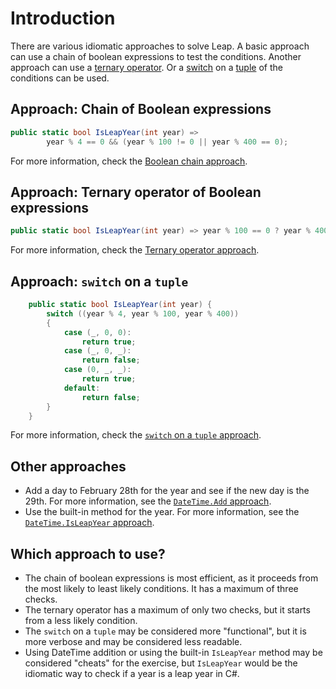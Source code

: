 # Introduction

There are various idiomatic approaches to solve Leap.
A basic approach can use a chain of boolean expressions to test the conditions.
Another approach can use a [ternary operator][ternary-operator].
Or a [switch][switch] on a [tuple][tuple] of the conditions can be used.

## Approach: Chain of Boolean expressions

```csharp
public static bool IsLeapYear(int year) =>
        year % 4 == 0 && (year % 100 != 0 || year % 400 == 0);
```

For more information, check the [Boolean chain approach][approach-boolean-chain].

## Approach: Ternary operator of Boolean expressions

```csharp
public static bool IsLeapYear(int year) => year % 100 == 0 ? year % 400 == 0 : year % 4 == 0;
```

For more information, check the [Ternary operator approach][approach-ternary-operator].

## Approach: `switch` on a `tuple`

```csharp
    public static bool IsLeapYear(int year) {
        switch ((year % 4, year % 100, year % 400))
        {
            case (_, 0, 0):
                return true;
            case (_, 0, _):
                return false;
            case (0, _, _):
                return true;
            default:
                return false;
        }
    }
```

For more information, check the [`switch` on a `tuple` approach][approach-switch-on-a-tuple].

## Other approaches

- Add a day to February 28th for the year and see if the new day is the 29th. For more information, see the [`DateTime.Add` approach][approach-datetime-add].
- Use the built-in method for the year. For more information, see the [`DateTime.IsLeapYear` approach][approach-datetime-isleapyear].


## Which approach to use?

- The chain of boolean expressions is most efficient, as it proceeds from the most likely to least likely conditions.
It has a maximum of three checks.
- The ternary operator has a maximum of only two checks, but it starts from a less likely condition.
- The `switch` on a `tuple` may be considered more "functional", but it is more verbose and may be considered less readable.
- Using DateTime addition or using the built-in `IsLeapYear` method may be considered "cheats" for the exercise,
but `IsLeapYear` would be the idiomatic way to check if a year is a leap year in C#.

[switch]: https://learn.microsoft.com/en-us/dotnet/csharp/language-reference/statements/selection-statements#the-switch-statement
[tuple]: https://learn.microsoft.com/en-us/dotnet/csharp/language-reference/builtin-types/value-tuples
[ternary-operator]: https://learn.microsoft.com/en-us/dotnet/csharp/language-reference/operators/conditional-operator
[approach-boolean-chain]: https://exercism.org/tracks/csharp/exercises/leap/approaches/boolean-chain
[approach-ternary-operator]: https://exercism.org/tracks/csharp/exercises/leap/approaches/ternary-operator
[approach-switch-on-a-tuple]: https://exercism.org/tracks/csharp/exercises/leap/approaches/switch-on-a-tuple
[approach-datetime-add]: https://exercism.org/tracks/csharp/exercises/leap/approaches/datetime-addition
[approach-datetime-isleapyear]: https://exercism.org/tracks/csharp/exercises/leap/approaches/built-in-method
